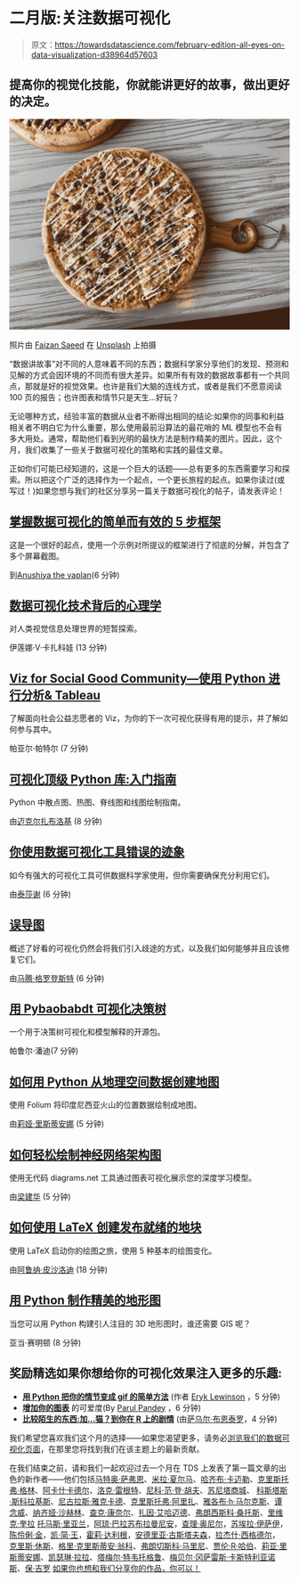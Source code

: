 # 二月版:关注数据可视化

> 原文：<https://towardsdatascience.com/february-edition-all-eyes-on-data-visualization-d38964d57603>

## 提高你的视觉化技能，你就能讲更好的故事，做出更好的决定。

![](img/10366447dd11a9d0554e0becd378ed48.png)

照片由 [Faizan Saeed](https://unsplash.com/@faizansaeed?utm_source=medium&utm_medium=referral) 在 [Unsplash](https://unsplash.com?utm_source=medium&utm_medium=referral) 上拍摄

“数据讲故事”对不同的人意味着不同的东西；数据科学家分享他们的发现、预测和见解的方式会因环境的不同而有很大差异。如果所有有效的数据故事都有一个共同点，那就是好的视觉效果。也许是我们大脑的连线方式，或者是我们不愿意阅读 100 页的报告；也许图表和情节只是天生…好玩？

无论哪种方式，经验丰富的数据从业者不断得出相同的结论:如果你的同事和利益相关者不明白它为什么重要，那么使用最前沿算法的最花哨的 ML 模型也不会有多大用处。通常，帮助他们看到光明的最快方法是制作精美的图片。因此，这个月，我们收集了一些关于数据可视化的策略和实践的最佳文章。

正如你们可能已经知道的，这是一个巨大的话题——总有更多的东西需要学习和探索。所以把这个广泛的选择作为一个起点，一个更长旅程的起点。如果你读过(或写过！)如果您想与我们的社区分享另一篇关于数据可视化的帖子，请发表评论！

## [掌握数据可视化的简单而有效的 5 步框架](/a-simple-yet-effective-5-step-framework-to-master-data-visualization-a1825e050c7c)

这是一个很好的起点，使用一个示例对所提议的框架进行了彻底的分解，并包含了多个屏幕截图。

到[Anushiya the vaplan](https://medium.com/u/347d0d41e7?source=post_page-----d38964d57603--------------------------------)(6 分钟)

## [数据可视化技术背后的心理学](/the-psychology-behind-data-visualization-techniques-68ef12865720)

对人类视觉信息处理世界的短暂探索。

伊莲娜·V·卡扎科娃 (13 分钟)

## [Viz for Social Good Community—使用 Python 进行分析& Tableau](/the-viz-for-social-good-community-an-analysis-using-python-tableau-63d19ed8376d)

了解面向社会公益志愿者的 Viz，为你的下一次可视化获得有用的提示，并了解如何参与其中。

帕亚尔·帕特尔 (7 分钟)

## [可视化顶级 Python 库:入门指南](/top-python-libraries-for-visualization-a-starting-guide-73402178811b)

Python 中散点图、热图、脊线图和线图绘制指南。

由[迈克尔扎布洛基](https://medium.com/u/d52f4e270c0?source=post_page-----d38964d57603--------------------------------) (8 分钟)

## [你使用数据可视化工具错误的迹象](/signs-you-are-using-data-visualization-tools-wrong-121220696500)

如今有强大的可视化工具可供数据科学家使用，但你需要确保充分利用它们。

由[泰莎谢](https://medium.com/u/dadb1d33c05a?source=post_page-----d38964d57603--------------------------------) (6 分钟)

## [误导图](/misleading-graphs-e86c8df8c5de)

概述了好看的可视化仍然会将我们引入歧途的方式，以及我们如何能够并且应该修复它们。

由[马腾·格罗登斯特](https://medium.com/u/22405c3b2875?source=post_page-----d38964d57603--------------------------------) (6 分钟)

## [用 Pybaobabdt 可视化决策树](/visualizing-decision-trees-with-pybaobabdt-f8eb5b3d0d17)

一个用于决策树可视化和模型解释的开源包。

帕鲁尔·潘迪(7 分钟)

## [如何用 Python 从地理空间数据创建地图](/how-to-create-a-map-from-geospatial-data-in-python-f4bb7d11ddad)

使用 Folium 将印度尼西亚火山的位置数据绘制成地图。

由[莉娅·里斯蒂安娜](https://medium.com/u/de2b8f57feb0?source=post_page-----d38964d57603--------------------------------) (5 分钟)

## [如何轻松绘制神经网络架构图](/how-to-easily-draw-neural-network-architecture-diagrams-a6b6138ed875)

使用无代码 diagrams.net 工具通过图表可视化展示您的深度学习模型。

由[梁建华](https://medium.com/u/dcd08e36f2d0?source=post_page-----d38964d57603--------------------------------) (5 分钟)

## [如何使用 LaTeX 创建发布就绪的地块](/how-to-create-publication-ready-plots-with-latex-4a095eb2f1bd)

使用 LaTeX 启动你的绘图之旅，使用 5 种基本的绘图变化。

由[阿鲁纳·皮沙洛迪](https://medium.com/u/5b205ac0c1dc?source=post_page-----d38964d57603--------------------------------) (18 分钟)

## [用 Python 制作精美的地形图](/creating-beautiful-topography-maps-with-python-efced5507aa3)

当您可以用 Python 构建引人注目的 3D 地形图时，谁还需要 GIS 呢？

亚当·赛明顿 (8 分钟)

## **奖励精选**如果你想给你的可视化效果注入更多的乐趣:

*   [**用 Python 把你的情节变成 gif 的简单方法**](/a-simple-way-to-turn-your-plots-into-gifs-in-python-f6ea4435ed3c) (作者 [Eryk Lewinson](https://medium.com/u/44bc27317e6b?source=post_page-----d38964d57603--------------------------------) ，5 分钟)
*   [**增加你的图表**](/increase-the-cuteness-quotient-of-your-charts-fda960d84bee) 的可爱度(By [Parul Pandey](https://medium.com/u/7053de462a28?source=post_page-----d38964d57603--------------------------------) ，6 分钟)
*   [**比较陌生的东西:加…猫？到你在 R 上的剧情**](/stranger-things-adding-cats-to-your-plots-on-r-9f46acb798bb) (由[萨乌尔·布恩泰罗](https://medium.com/u/38f118393fa8?source=post_page-----d38964d57603--------------------------------)，4 分钟)

我们希望您喜欢我们这个月的选择——如果您渴望更多，请务必[浏览我们的数据可视化页面](https://towardsdatascience.com/tagged/data-visualization)，在那里您将找到我们在该主题上的最新贡献。

在我们结束之前，请和我们一起欢迎过去一个月在 TDS 上发表了第一篇文章的出色的新作者——他们包括[马特奥·萨弗恩](https://medium.com/u/b2e7d255f262?source=post_page-----d38964d57603--------------------------------)、[米拉·夏尔马](https://medium.com/u/876f8bf20ff9?source=post_page-----d38964d57603--------------------------------)、[哈齐布·卡迈勒](https://medium.com/u/b2da04cd555b?source=post_page-----d38964d57603--------------------------------)、[克里斯托弗·格林](https://medium.com/u/f29aa9d3d80a?source=post_page-----d38964d57603--------------------------------)、[阿卡什卡德尔](https://medium.com/u/5eedd1f312c0?source=post_page-----d38964d57603--------------------------------)、[洛克·雷根特](https://medium.com/u/bf27ac6041a2?source=post_page-----d38964d57603--------------------------------)、[尼科·范·登·胡夫](https://medium.com/u/74f95879b66?source=post_page-----d38964d57603--------------------------------)、[苏尼塔商城](https://medium.com/u/19ca6b39fa52?source=post_page-----d38964d57603--------------------------------)、 [](https://medium.com/u/74f95879b66?source=post_page-----d38964d57603--------------------------------) [科斯塔斯·斯科拉基斯](https://medium.com/u/9c0e9052cd6c?source=post_page-----d38964d57603--------------------------------)、[尼古拉斯·雅克卡德](https://medium.com/u/180cd4afd673?source=post_page-----d38964d57603--------------------------------)、[克里斯托弗·阿里扎](https://medium.com/u/6a4f500b1e4f?source=post_page-----d38964d57603--------------------------------)、[雅各布·h·马尔克斯](https://medium.com/u/a327929fc26c?source=post_page-----d38964d57603--------------------------------)、[谭念威](https://medium.com/u/7c0fe8aac76e?source=post_page-----d38964d57603--------------------------------)、[纳齐娅·沙赫林](https://medium.com/u/39a9c63fc8b2?source=post_page-----d38964d57603--------------------------------)、[查克·康奈尔](https://medium.com/u/c4e1ad08794e?source=post_page-----d38964d57603--------------------------------)、[扎因·艾哈迈德](https://medium.com/u/e0f59f811e82?source=post_page-----d38964d57603--------------------------------)、[弗朗西斯科·桑托斯](https://medium.com/u/fcc41ff55058?source=post_page-----d38964d57603--------------------------------)、[里维克·奎拉](https://medium.com/u/20688314051e?source=post_page-----d38964d57603--------------------------------) [托马斯·里亚兰](https://medium.com/u/2f562467faa2?source=post_page-----d38964d57603--------------------------------)，[阿琼·巴拉苏布拉曼尼安](https://medium.com/u/6d063741e702?source=post_page-----d38964d57603--------------------------------)，[查理·奥尼尔](https://medium.com/u/2742adff9d49?source=post_page-----d38964d57603--------------------------------)，[苏埃拉·伊萨伊](https://medium.com/u/6aa4db597456?source=post_page-----d38964d57603--------------------------------)，[陈伶俐·金](https://medium.com/u/b830cdfcb9d3?source=post_page-----d38964d57603--------------------------------)，[凯·简·王](https://medium.com/u/fee8693930fb?source=post_page-----d38964d57603--------------------------------)，[霍莉·达利根](https://medium.com/u/19d0fc7fc960?source=post_page-----d38964d57603--------------------------------)，[安德里亚·古斯塔夫森](https://medium.com/u/201dc379d7c?source=post_page-----d38964d57603--------------------------------)，[拉杰什·西格德尔](https://medium.com/u/ee6653ed5c61?source=post_page-----d38964d57603--------------------------------)， [](https://medium.com/u/ee6653ed5c61?source=post_page-----d38964d57603--------------------------------) [克里斯·休斯](https://medium.com/u/f13df9df155e?source=post_page-----d38964d57603--------------------------------)、[格里·克里斯蒂安·翁科](https://medium.com/u/dd67f049f099?source=post_page-----d38964d57603--------------------------------)、[弗朗切斯科·马里尼](https://medium.com/u/509047e158c3?source=post_page-----d38964d57603--------------------------------)、[贾伦·R·哈伯](https://medium.com/u/e393a0d6684?source=post_page-----d38964d57603--------------------------------)、[莉亚·里斯蒂安娜](https://medium.com/u/de2b8f57feb0?source=post_page-----d38964d57603--------------------------------)、[凯瑟琳·拉拉](https://medium.com/u/8c62ef45570e?source=post_page-----d38964d57603--------------------------------)、[塔梅尔·特韦托格鲁](https://medium.com/u/a273d59fac5c?source=post_page-----d38964d57603--------------------------------)、[梅贝尔·冈萨雷斯·卡斯特利亚诺斯](https://medium.com/u/243d7fda0274?source=post_page-----d38964d57603--------------------------------)、[保·吉罗](https://medium.com/u/7ebb5324688f?source=post_page-----d38964d57603--------------------------------) [如果你也想和我们分享你的作品，你可以！](https://medium.com/u/7ebb5324688f?source=post_page-----d38964d57603--------------------------------)